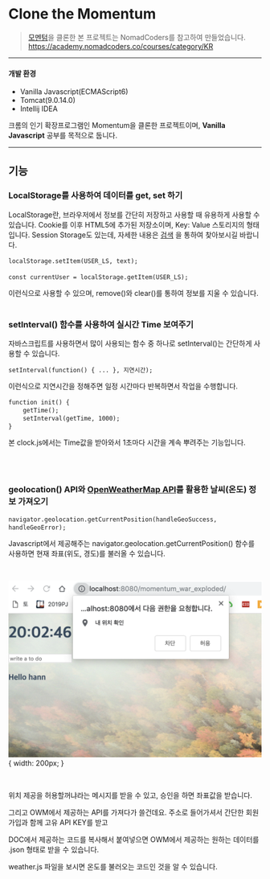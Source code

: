 # Clone the Momentum

> [모멘텀](https://momentumdash.com/)을 클론한 본 프로젝트는 NomadCoders를 참고하여 만들었습니다.
> https://academy.nomadcoders.co/courses/category/KR

---

#### 개발 환경
- Vanilla Javascript(ECMAScript6)
- Tomcat(9.0.14.0)
- Intellij IDEA

크롬의 인기 확장프로그램인 Momentum을 클론한 프로젝트이며, **Vanilla Javascript** 공부를 목적으로 둡니다.

---

## 기능

### LocalStorage를 사용하여 데이터를 get, set 하기
LocalStorage란, 브라우저에서 정보를 간단히 저장하고 사용할 때 유용하게 사용할 수 있습니다.
Cookie를 이후 HTML5에 추가된 저장소이며, Key: Value 스토리지의 형태입니다.
Session Storage도 있는데, 자세한 내용은 [검색](https://www.google.com/search?rlz=1C1GCEU_koKR821KR821&ei=JSR-XJniBcuHoASniLvgDQ&q=local+storage+session+storage%EB%9E%80&oq=local+storage+session+storage%EB%9E%80&gs_l=psy-ab.3..35i39j0j0i22i30l8.870.1471..1619...0.0..0.190.647.0j4......0....1..gws-wiz.......0i71j35i304i39j0i13j0i13i30j0i13i5i30j0i8i13i30.nLvoaT3hrG8) 을 통하여 찾아보시길 바랍니다.


```
localStorage.setItem(USER_LS, text);

const currentUser = localStorage.getItem(USER_LS);
```

이런식으로 사용할 수 있으며, remove()와 clear()를 통하여 정보를 지울 수 있습니다.
<br/><br/>

### setInterval() 함수를 사용하여 실시간 Time 보여주기

자바스크립트를 사용하면서 많이 사용되는 함수 중 하나로 setInterval()는 간단하게 사용할 수 있습니다.

```
setInterval(function() { ... }, 지연시간);
```

이런식으로 지연시간을 정해주면 일정 시간마다 반복하면서 작업을 수행합니다.

```
function init() {
    getTime();
    setInterval(getTime, 1000);
}
```

본 clock.js에서는 Time값을 받아와서 1초마다 시간을 계속 뿌려주는 기능입니다.

<br/><br/>

### geolocation() API와 [OpenWeatherMap API](https://openweathermap.org/)를 활용한 날씨(온도) 정보 가져오기

```
navigator.geolocation.getCurrentPosition(handleGeoSuccess, handleGeoError);
```
 
Javascript에서 제공해주는 navigator.geolocation.getCurrentPosition() 함수를 사용하면 현재 좌표(위도, 경도)를 불러올 수 있습니다.
 
<br/>

![geolocation](./web/images/geolocation.png){ width: 200px; }

<br/>

위치 제공을 허용할꺼냐라는 메시지를 받을 수 있고, 승인을 하면 좌표값을 받습니다.

그리고 OWM에서 제공하는 API를 가져다가 쓸건데요. 주소로 들어가셔서 간단한 회원가입과 함께 고유 API KEY를 받고

DOC에서 제공하는 코드를 복사해서 붙여넣으면 OWM에서 제공하는 원하는 데이터를 .json 형태로 받을 수 있습니다.

weather.js 파일을 보시면 온도를 불러오는 코드인 것을 알 수 있습니다.
 


